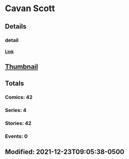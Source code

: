 # Cavan  Scott 
## Details
### detail
#### [Link](http://marvel.com/comics/creators/14071/cavan_scott?utm_campaign=apiRef&utm_source=225578a89fc76f3d20fbffda5d17a88d)
## [Thumbnail](http://i.annihil.us/u/prod/marvel/i/mg/b/40/image_not_available.jpg)
## Totals
### Comics: 42
### Series: 4
### Stories: 42
### Events: 0
## Modified: 2021-12-23T09:05:38-0500